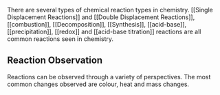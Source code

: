 There are several types of chemical reaction types in chemistry. [[Single Displacement Reactions]] and [[Double Displacement Reactions]], [[combustion]], [[Decomposition]], [[Synthesis]], [[acid-base]], [[precipitation]], [[redox]] and [[acid-base titration]] reactions are all common reactions seen in chemistry.

## Reaction Observation
Reactions can be observed through a variety of perspectives. The most common changes observed are colour, heat and mass changes. 